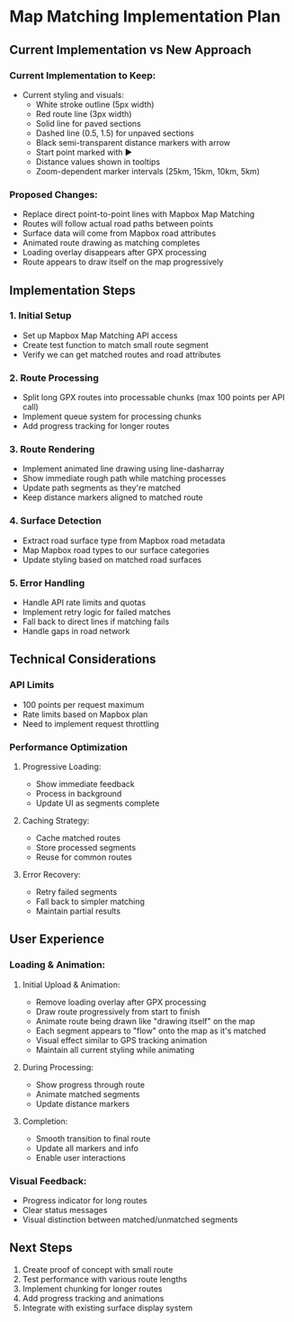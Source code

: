 # Map Matching Implementation Plan

## Current Implementation vs New Approach

### Current Implementation to Keep:
- Current styling and visuals:
  - White stroke outline (5px width)
  - Red route line (3px width)
  - Solid line for paved sections
  - Dashed line (0.5, 1.5) for unpaved sections
  - Black semi-transparent distance markers with arrow
  - Start point marked with ▶
  - Distance values shown in tooltips
  - Zoom-dependent marker intervals (25km, 15km, 10km, 5km)

### Proposed Changes:
- Replace direct point-to-point lines with Mapbox Map Matching
- Routes will follow actual road paths between points
- Surface data will come from Mapbox road attributes
- Animated route drawing as matching completes
- Loading overlay disappears after GPX processing
- Route appears to draw itself on the map progressively

## Implementation Steps

### 1. Initial Setup
- Set up Mapbox Map Matching API access
- Create test function to match small route segment
- Verify we can get matched routes and road attributes

### 2. Route Processing
- Split long GPX routes into processable chunks (max 100 points per API call)
- Implement queue system for processing chunks
- Add progress tracking for longer routes

### 3. Route Rendering
- Implement animated line drawing using line-dasharray
- Show immediate rough path while matching processes
- Update path segments as they're matched
- Keep distance markers aligned to matched route

### 4. Surface Detection
- Extract road surface type from Mapbox road metadata
- Map Mapbox road types to our surface categories
- Update styling based on matched road surfaces

### 5. Error Handling
- Handle API rate limits and quotas
- Implement retry logic for failed matches
- Fall back to direct lines if matching fails
- Handle gaps in road network

## Technical Considerations

### API Limits
- 100 points per request maximum
- Rate limits based on Mapbox plan
- Need to implement request throttling

### Performance Optimization
1. Progressive Loading:
   - Show immediate feedback
   - Process in background
   - Update UI as segments complete

2. Caching Strategy:
   - Cache matched routes
   - Store processed segments
   - Reuse for common routes

3. Error Recovery:
   - Retry failed segments
   - Fall back to simpler matching
   - Maintain partial results

## User Experience

### Loading & Animation:
1. Initial Upload & Animation:
   - Remove loading overlay after GPX processing
   - Draw route progressively from start to finish
   - Animate route being drawn like "drawing itself" on the map
   - Each segment appears to "flow" onto the map as it's matched
   - Visual effect similar to GPS tracking animation
   - Maintain all current styling while animating

2. During Processing:
   - Show progress through route
   - Animate matched segments
   - Update distance markers

3. Completion:
   - Smooth transition to final route
   - Update all markers and info
   - Enable user interactions

### Visual Feedback:
- Progress indicator for long routes
- Clear status messages
- Visual distinction between matched/unmatched segments

## Next Steps

1. Create proof of concept with small route
2. Test performance with various route lengths
3. Implement chunking for longer routes
4. Add progress tracking and animations
5. Integrate with existing surface display system